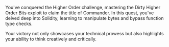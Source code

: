 You've conquered the Higher Order challenge, mastering the Dirty Higher Order Bits exploit to claim the title of Commander. In this quest, you've delved deep into Solidity, learning to manipulate bytes and bypass function type checks. 

Your victory not only showcases your technical prowess but also highlights your ability to think creatively and critically.